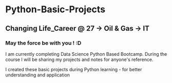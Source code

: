 # Python-Basic-Projects

## Changing Life_Career @ 27  -> Oil & Gas -> IT  

### May the force be with you ! :D 


I am currently completing Data Science Python Based Bootcamp. 
During the course I will be sharing my projects and notes for anyone's reference.  

I created these basic projects during Python learning - for better understanding and application

